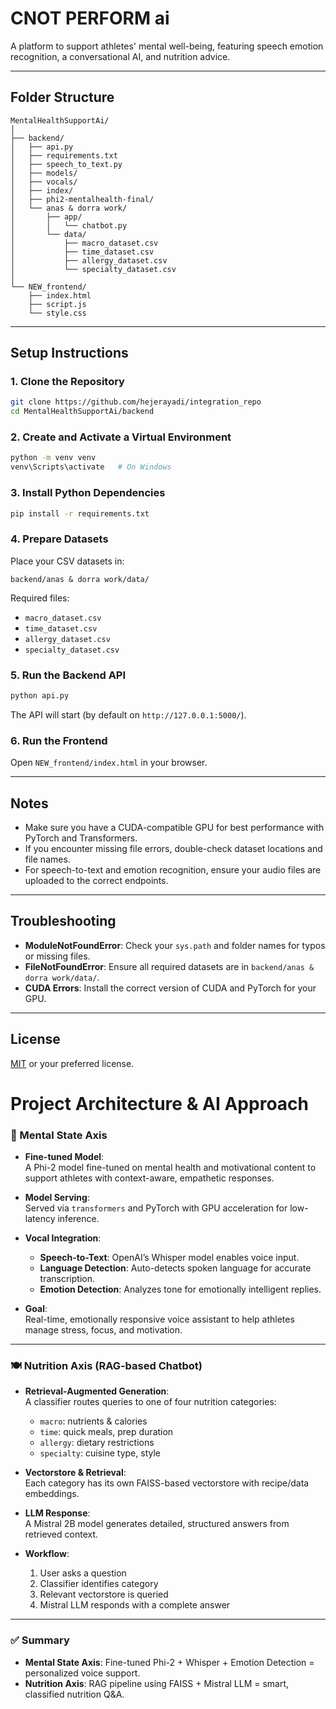 # CNOT PERFORM ai

A platform to support athletes' mental well-being, featuring speech emotion recognition, a conversational AI, and nutrition advice.

---

## Folder Structure

```
MentalHealthSupportAi/
│
├── backend/
│   ├── api.py
│   ├── requirements.txt
│   ├── speech_to_text.py
│   ├── models/
│   ├── vocals/
│   ├── index/
│   ├── phi2-mentalhealth-final/
│   └── anas & dorra work/
│       ├── app/
│       │   └── chatbot.py
│       └── data/
│           ├── macro_dataset.csv
│           ├── time_dataset.csv
│           ├── allergy_dataset.csv
│           └── specialty_dataset.csv
│
└── NEW_frontend/
    ├── index.html
    ├── script.js
    └── style.css
```

---

## Setup Instructions

### 1. Clone the Repository

```sh
git clone https://github.com/hejerayadi/integration_repo
cd MentalHealthSupportAi/backend
```

### 2. Create and Activate a Virtual Environment

```sh
python -m venv venv
venv\Scripts\activate   # On Windows
```

### 3. Install Python Dependencies

```sh
pip install -r requirements.txt
```

### 4. Prepare Datasets

Place your CSV datasets in:
```
backend/anas & dorra work/data/
```
Required files:
- `macro_dataset.csv`
- `time_dataset.csv`
- `allergy_dataset.csv`
- `specialty_dataset.csv`

### 5. Run the Backend API

```sh
python api.py
```
The API will start (by default on `http://127.0.0.1:5000/`).

### 6. Run the Frontend

Open `NEW_frontend/index.html` in your browser.

---

## Notes

- Make sure you have a CUDA-compatible GPU for best performance with PyTorch and Transformers.
- If you encounter missing file errors, double-check dataset locations and file names.
- For speech-to-text and emotion recognition, ensure your audio files are uploaded to the correct endpoints.

---

## Troubleshooting

- **ModuleNotFoundError**: Check your `sys.path` and folder names for typos or missing files.
- **FileNotFoundError**: Ensure all required datasets are in `backend/anas & dorra work/data/`.
- **CUDA Errors**: Install the correct version of CUDA and PyTorch for your GPU.

---

## License

[MIT](LICENSE) or your preferred license.

# Project Architecture & AI Approach

### 🧠 Mental State Axis

- **Fine-tuned Model**:  
  A Phi-2 model fine-tuned on mental health and motivational content to support athletes with context-aware, empathetic responses.

- **Model Serving**:  
  Served via `transformers` and PyTorch with GPU acceleration for low-latency inference.

- **Vocal Integration**:  
  - **Speech-to-Text**: OpenAI’s Whisper model enables voice input.  
  - **Language Detection**: Auto-detects spoken language for accurate transcription.  
  - **Emotion Detection**: Analyzes tone for emotionally intelligent replies.

- **Goal**:  
  Real-time, emotionally responsive voice assistant to help athletes manage stress, focus, and motivation.

---

### 🍽️ Nutrition Axis (RAG-based Chatbot)

- **Retrieval-Augmented Generation**:  
  A classifier routes queries to one of four nutrition categories:
  - `macro`: nutrients & calories  
  - `time`: quick meals, prep duration  
  - `allergy`: dietary restrictions  
  - `specialty`: cuisine type, style

- **Vectorstore & Retrieval**:  
  Each category has its own FAISS-based vectorstore with recipe/data embeddings.

- **LLM Response**:  
  A Mistral 2B model generates detailed, structured answers from retrieved context.

- **Workflow**:  
  1. User asks a question  
  2. Classifier identifies category  
  3. Relevant vectorstore is queried  
  4. Mistral LLM responds with a complete answer

---

### ✅ Summary

- **Mental State Axis**: Fine-tuned Phi-2 + Whisper + Emotion Detection = personalized voice support.  
- **Nutrition Axis**: RAG pipeline using FAISS + Mistral LLM = smart, classified nutrition Q&A.

